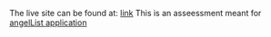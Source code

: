 The live site can be found at: [link](https://relative-frontend-assessment.netlify.app/)
This is an asseessment meant for [angelList application](https://angel.co/company/relative-finance/jobs/2320215-software-engineer-frontend)
